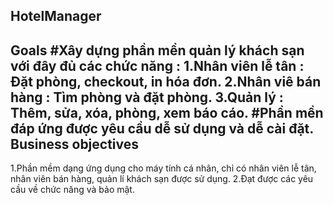 **HotelManager**
---
**Goals**
#Xây dựng phần mền quản lý khách sạn với đây đủ các chức năng :
  1.Nhân viên lễ tân : Đặt phòng, checkout, in hóa đơn.
  2.Nhân viê bán hàng : Tìm phòng và đặt phòng.
  3.Quản lý : Thêm, sửa, xóa, phòng, xem báo cáo.
#Phần mền đáp ứng được yêu cầu dễ sử dụng và dễ cài đặt.
**Business objectives**
---
  1.Phần mềm dạng ứng dụng cho máy tính cá nhân, chỉ có nhân viên lễ tân, nhân viên bán hàng, quản lí khách sạn được sử dụng.
  2.Đạt được các yêu cầu về chức năng và bảo mật.
